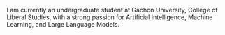 I am currently an undergraduate student at Gachon University, College of Liberal Studies, with a strong passion for Artificial Intelligence, Machine Learning, and Large Language Models.
